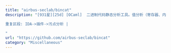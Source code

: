 ```yaml
---
title: "airbus-seclab/bincat"
description: "[931星][25d] [OCaml]  二进制代码静态分析工具。值分析（寄存器、内存）、污点分析、类型重建和传播（propagation）、前向/后向分析

重复区段: IDA->插件->污点分析 |

"
url: "https://github.com/airbus-seclab/bincat"
category: "Miscellaneous"
---
```

